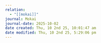 ```yaml
---
relation:
  - "[[mokai]]"
journal: Mokai
journal-date: 2025-10-02
date created: Thu, 10 2nd 25, 10:01:47 am
date modified: Thu, 10 2nd 25, 5:29:06 pm
---
```

